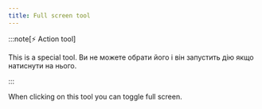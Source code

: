 ```yaml
---
title: Full screen tool
---
```


:::note[⚡ Action tool]

This is a special tool.
Ви не можете обрати його і він запустить дію якщо натиснути на нього.

:::

When clicking on this tool you can toggle full screen.
